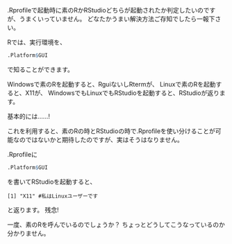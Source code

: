 .Rprofileで起動時に素のRかRStudioどちらが起動されたか判定したいのですが、うまくいっていません。
どなたかうまい解決方法ご存知でしたら一報下さい。

Rでは、実行環境を、

```r
.Platform$GUI
```
で知ることができます。

Windowsで素のRを起動すると、RguiないしRtermが、
Linuxで素のRを起動すると、X11が、
WindowsでもLinuxでもRStudioを起動すると、RStudioが返ります。

基本的には……!

これを利用すると、素のRの時とRStudioの時で.Rprofileを使い分けることが可能なのではないかと期待したのですが、実はそうはなりません。

.Rprofileに

```r
.Platform$GUI
```

を書いてRStudioを起動すると、

```
[1] "X11" #私はLinuxユーザーです
```

と返ります。
残念!

一度、素のRを呼んでいるのでしょうか？
ちょっとどうしてこうなっているのか分かりません。



